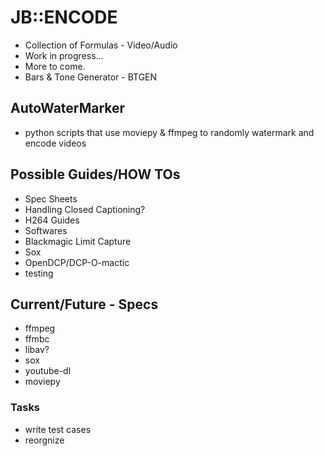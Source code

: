 # JB::ENCODE

- Collection of Formulas - Video/Audio
- Work in progress...
- More to come.
- Bars & Tone Generator - BTGEN

## AutoWaterMarker
- python scripts that use moviepy & ffmpeg to randomly watermark and encode videos

## Possible  Guides/HOW TOs
- Spec Sheets
- Handling Closed Captioning?
- H264 Guides
- Softwares
- Blackmagic Limit Capture
- Sox
- OpenDCP/DCP-O-mactic
- testing

## Current/Future - Specs
- ffmpeg
- ffmbc
- libav?
- sox
- youtube-dl
- moviepy

### Tasks
- write test cases
- reorgnize
